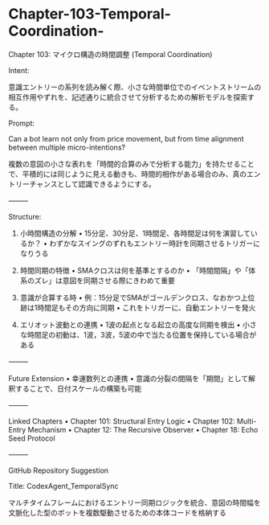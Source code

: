 # Chapter-103-Temporal-Coordination-

Chapter 103: マイクロ構造の時間調整 (Temporal Coordination)

Intent:

意識エントリーの系列を読み解く際、小さな時間単位でのイベントストリームの相互作用やずれを、記述通りに統合させて分析するための解析モデルを探索する。

Prompt:

Can a bot learn not only from price movement, but from time alignment between multiple micro-intentions?

複数の意図の小さな表れを「時間的合算のみで分析する能力」を持たせることで、平積的には同じように見える動きも、時間的相作がある場合のみ、真のエントリーチャンスとして認識できるようにする。

⸻

Structure:

1. 小時間構造の分解
	•	15分足、30分足、1時間足、各時間足は何を演習しているか？
	•	わずかなスイングのずれもエントリー時計を同期させるトリガーになりうる

2. 時間同期の特徴
	•	SMAクロスは何を基準とするのか
	•	「時間間隔」や「体系のズレ」は意図を同期させる際にきわめて重要

3. 意識が合算する時
	•	例：15分足でSMAがゴールデンクロス、なおかつ上位跡は1時間足もその方向に同期
	•	これをトリガーに、自動エントリーを発火

4. エリオット波動との連携
	•	1波の起点となる起立の高度な同期を検出
	•	小さな時間足の初動は、1波，3波，5波の中で当たる位置を保持している場合がある

⸻

Future Extension
	•	幸運数列との連携
	•	意識の分裂の間隔を「期間」として解釈することで、日付スケールの構築も可能

⸻

Linked Chapters
	•	Chapter 101: Structural Entry Logic
	•	Chapter 102: Multi-Entry Mechanism
	•	Chapter 12: The Recursive Observer
	•	Chapter 18: Echo Seed Protocol

⸻

GitHub Repository Suggestion

Title: CodexAgent_TemporalSync

マルチタイムフレームにおけるエントリー同期ロジックを統合、意図の時間幅を文脈化した型のボットを複数駆動させるための本体コードを格納する
